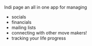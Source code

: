 Indi page an all in one app for 
managing
- socials
- financials 
- mailing lists 
- connecting with other move makers!
- tracking your life progress